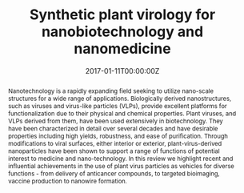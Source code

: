 ---
title: "Synthetic plant virology for nanobiotechnology and nanomedicine"
authors:

- John F.C Steele,
- Hadrie Peyret
- Keith Saunders
- admin
- Johanna Marsian
- Yulia Meshcheriakova
- George P. Lomonossoff

author_notes:
# - "Equal contribution"
# - "Equal contribution"
date: "2017-01-11T00:00:00Z"
doi: "https://doi.org/10.1002/wnan.1447"

# Schedule page publish date (NOT publication's date).
publishDate: "2017-04-01T00:00:00Z"

# Publication type.
# Legend: 0 = Uncategorized; 1 = Conference paper; 2 = Journal article;
# 3 = Preprint / Working Paper; 4 = Report; 5 = Book; 6 = Book section;
# 7 = Thesis; 8 = Patent
publication_types: ["2"]

# Publication name and optional abbreviated publication name.
publication: "*WIREs Nanomedicine and Nanobiotechnology*, 9 (4)"
publication_short: ""

abstract: Nanotechnology is a rapidly expanding field seeking to utilize nano-scale structures for a wide range of applications. Biologically derived nanostructures, such as viruses and virus-like particles (VLPs), provide excellent platforms for functionalization due to their physical and chemical properties. Plant viruses, and VLPs derived from them, have been used extensively in biotechnology. They have been characterized in detail over several decades and have desirable properties including high yields, robustness, and ease of purification. Through modifications to viral surfaces, either interior or exterior, plant-virus-derived nanoparticles have been shown to support a range of functions of potential interest to medicine and nano-technology. In this review we highlight recent and influential achievements in the use of plant virus particles as vehicles for diverse functions - from delivery of anticancer compounds, to targeted bioimaging, vaccine production to nanowire formation. 

# Summary. An optional shortened abstract.
# summary: Lorem ipsum dolor sit amet, consectetur adipiscing elit. Duis posuere tellus ac convallis placerat. Proin tincidunt magna sed ex sollicitudin condimentum.

# links:
# - name: ""
#   url: ""
url_pdf: "https://wires.onlinelibrary.wiley.com/doi/pdf/10.1002/wnan.1447"
# url_code: ''
# url_dataset: ''
# url_poster: ''
# url_project: ''
# url_slides: ''
# url_source: ''
# url_video: ''

tags:
- Source Themes
featured: true

# Featured image
# To use, add an image named `featured.jpg/png` to your page's folder. 
image:
  caption: ''
  focal_point: ""

# Associated Projects (optional).
#   Associate this publication with one or more of your projects.
#   Simply enter your project's folder or file name without extension.
#   E.g. `internal-project` references `content/project/internal-project/index.md`.
#   Otherwise, set `projects: []`.
projects: []

# Slides (optional).
#   Associate this publication with Markdown slides.
#   Simply enter your slide deck's filename without extension.
#   E.g. `slides: "example"` references `content/slides/example/index.md`.
#   Otherwise, set `slides: ""`.
# slides: example
---